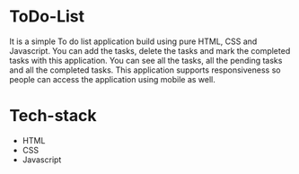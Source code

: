 # ToDo-List
It is a simple To do list application build using pure HTML, CSS and Javascript. You can add the tasks, delete the tasks and mark the completed tasks with this application.
You can see all the tasks, all the pending tasks and all the completed tasks.
This application supports responsiveness so people can access the application using mobile as well.

# Tech-stack
- HTML
- CSS
- Javascript


